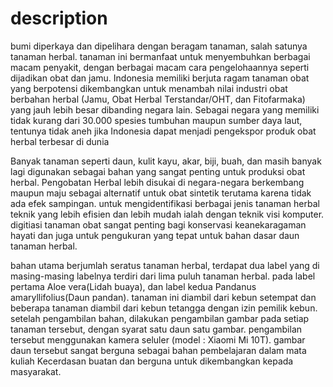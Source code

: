 # description

bumi diperkaya dan dipelihara dengan beragam tanaman, salah satunya tanaman herbal. tanaman ini bermanfaat untuk menyembuhkan berbagai macam penyakit, dengan berbagai macam cara pengelohaannya seperti dijadikan obat dan jamu. Indonesia memiliki berjuta ragam tanaman obat yang berpotensi dikembangkan untuk menambah nilai industri obat berbahan herbal (Jamu, Obat Herbal Terstandar/OHT, dan Fitofarmaka) yang jauh lebih besar dibanding negara lain. Sebagai negara yang memiliki tidak kurang dari 30.000 spesies tumbuhan maupun sumber daya laut, tentunya tidak aneh jika Indonesia dapat menjadi pengekspor produk obat herbal terbesar di dunia 

Banyak tanaman seperti daun, kulit kayu, akar, biji, buah, dan masih banyak lagi digunakan sebagai bahan yang sangat penting untuk produksi obat herbal. Pengobatan Herbal lebih disukai di negara-negara berkembang maupun maju sebagai alternatif untuk obat sintetik terutama karena tidak ada efek sampingan. untuk mengidentifikasi berbagai jenis tanaman herbal teknik yang lebih efisien dan lebih mudah ialah dengan teknik visi komputer. digitiasi tanaman obat sangat penting bagi konservasi keanekaragaman hayati dan juga untuk pengukuran yang tepat untuk bahan dasar daun tanaman herbal.

bahan utama berjumlah seratus tanaman herbal, terdapat dua label yang di masing-masing labelnya terdiri dari lima puluh tanaman herbal. pada label pertama Aloe vera(Lidah buaya), dan label kedua Pandanus amaryllifolius(Daun pandan). tanaman ini diambil dari kebun setempat dan beberapa tanaman diambil dari kebun tetangga dengan izin pemilik kebun. setelah pengambilan bahan, dilakukan pengambilan gambar pada setiap tanaman tersebut, dengan syarat satu daun satu gambar. pengambilan tersebut menggunakan kamera seluler (model :  Xiaomi Mi 10T). gambar daun tersebut sangat berguna sebagai bahan pembelajaran dalam mata kuliah Kecerdasan buatan dan berguna untuk dikembangkan kepada masyarakat.

